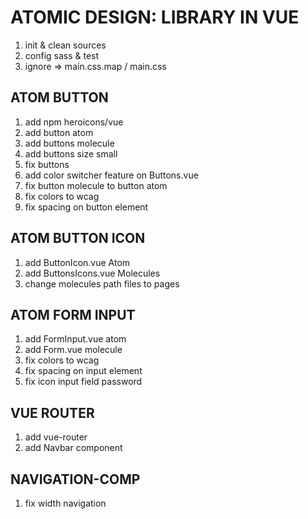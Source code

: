 # ATOMIC DESIGN: LIBRARY IN VUE

1. init & clean sources
2. config sass & test
3. ignore => main.css.map / main.css

## ATOM BUTTON
1. add npm heroicons/vue 
2. add button atom
3. add buttons molecule
4. add buttons size small
5. fix buttons
6. add color switcher feature on Buttons.vue
7. fix button molecule to button atom
8. fix colors to wcag
9. fix spacing on button element

## ATOM BUTTON ICON
1. add ButtonIcon.vue Atom
2. add ButtonsIcons.vue Molecules
3. change molecules path files to pages 


## ATOM FORM INPUT
1. add FormInput.vue atom
2. add Form.vue molecule
3. fix colors to wcag
4. fix spacing on input element
5. fix icon input field password

## VUE ROUTER
1. add vue-router
2. add Navbar component

## NAVIGATION-COMP
1. fix width navigation

